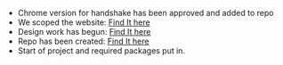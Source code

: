 * Chrome version for handshake has been approved and added to repo
* We scoped the website: [Find It here](https://docs.google.com/document/d/1ROfpW-qanwJyep0AMaB1UfsNz5r10GxYbP2BP4OwSbE/edit?usp=sharing)
* Design work has begun: [Find It here](https://www.figma.com/proto/wWjtQFSZArtnxY3cphMi7o/Keysign?node-id=22%3A0&viewport=-36%2C459%2C0.13515618443489075&scaling=min-zoom)
* Repo has been created: [Find It here](https://github.com/Keysign-Wallet/keysign-web)
* Start of project and required packages put in.
